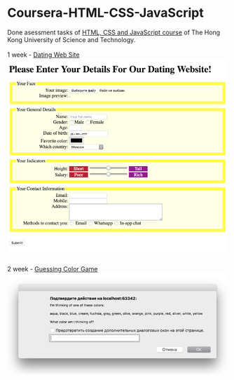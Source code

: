 # Coursera-HTML-CSS-JavaScript
Done asessment tasks of <a href="https://www.coursera.org/learn/html-css-javascript">HTML, CSS and JavaScript course</a> of  The Hong Kong University of Science and Technology.
<br><br>
1 week - [Dating Web Site](https://rawgit.com/anelliabe/Coursera-HTML-CSS-JavaScript/master/Dating%20Web%20Site%20Assessment.html)
<br>
![Picture](Dating-Web-Site.png)
<br><br>
2 week - [Guessing Color Game](https://rawgit.com/anelliabe/Coursera-HTML-CSS-JavaScript/master/Task2%20(Color%20Guessing%20Game).html)
![Picture](Guessing-Color-Game.jpg)
